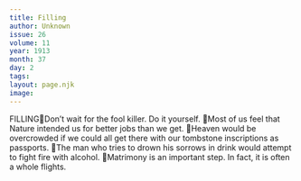 ```yaml
---
title: Filling
author: Unknown
issue: 26
volume: 11
year: 1913
month: 37
day: 2
tags:
layout: page.njk
image:
---
```

FILLINGDon’t wait for the fool killer. Do it yourself. Most of us feel that Nature intended us for better jobs than we get. Heaven would be overcrowded if we could all get there with our tombstone inscriptions as passports. The man who tries to drown his sorrows in drink would attempt to fight fire with alcohol. Matrimony is an important step. In fact, it is often a whole flights. 
